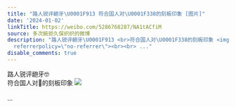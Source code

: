 ```yaml
---
title: "路人锐评龅牙\U0001F913 符合国人对\U0001F338的刻板印象 [图片]"
date: '2024-01-02'
linkTitle: https://weibo.com/5286768287/NA1tACfiM
source: 多次婉拒久保织织的微博
description: "路人锐评龅牙\U0001F913 <br>符合国人对\U0001F338的刻板印象 <img style=\"\" src=\"https://tvax3.sinaimg.cn/large/005LMJWfgy1hlfmmbjehoj30b30akwg0.jpg\"
  referrerpolicy=\"no-referrer\"><br><br> ..."
disable_comments: true
---
```

路人锐评龅牙🤓 <br>符合国人对🌸的刻板印象 <img style="" src="https://tvax3.sinaimg.cn/large/005LMJWfgy1hlfmmbjehoj30b30akwg0.jpg" referrerpolicy="no-referrer"><br><br> ...